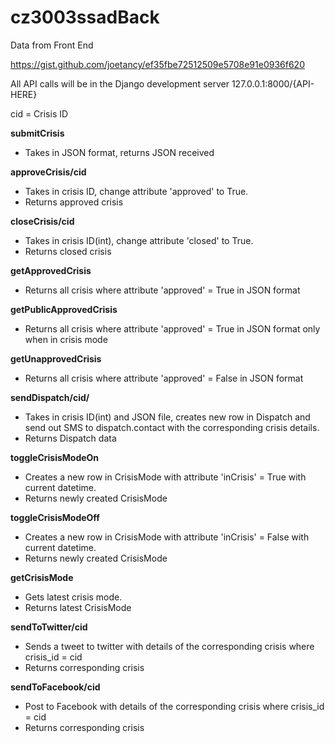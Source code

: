 # cz3003ssadBack

Data from Front End

https://gist.github.com/joetancy/ef35fbe72512509e5708e91e0936f620

All API calls will be in the Django development server
127.0.0.1:8000/{API-HERE}

cid = Crisis ID

**submitCrisis**

* Takes in JSON format, returns JSON received

**approveCrisis/cid**

* Takes in crisis ID, change attribute 'approved' to True.
* Returns approved crisis

**closeCrisis/cid**

* Takes in crisis ID(int), change attribute 'closed' to True.
* Returns closed crisis

**getApprovedCrisis**

* Returns all crisis where attribute 'approved' = True in JSON format

**getPublicApprovedCrisis**

* Returns all crisis where attribute 'approved' = True in JSON format only when in crisis mode

**getUnapprovedCrisis**

* Returns all crisis where attribute 'approved' = False in JSON format

**sendDispatch/cid/**

* Takes in crisis ID(int) and JSON file, creates new row in
Dispatch and send out SMS to dispatch.contact with the corresponding crisis details.
* Returns Dispatch data

**toggleCrisisModeOn**

* Creates a new row in CrisisMode with attribute 'inCrisis' = True with current datetime.
* Returns newly created CrisisMode

**toggleCrisisModeOff**

* Creates a new row in CrisisMode with attribute 'inCrisis' = False with current datetime.
* Returns newly created CrisisMode

**getCrisisMode**

* Gets latest crisis mode.
* Returns latest CrisisMode

**sendToTwitter/cid**

* Sends a tweet to twitter with details of the corresponding crisis where crisis_id = cid
* Returns corresponding crisis

**sendToFacebook/cid**

* Post to Facebook with details of the corresponding crisis where crisis_id = cid
* Returns corresponding crisis
